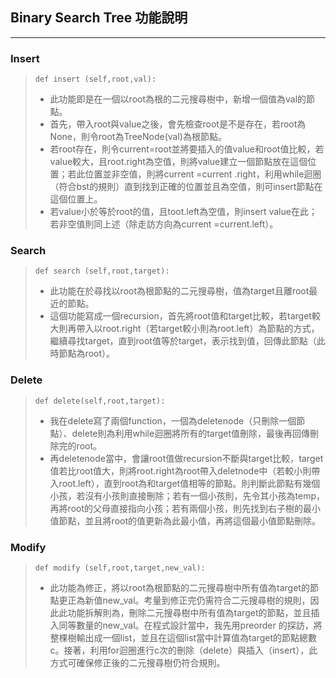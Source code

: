 ## Binary Search Tree 功能說明 
--------------------------------------------------

### Insert
> `def insert (self,root,val):` 
>  * 此功能即是在一個以root為根的二元搜尋樹中，新增一個值為val的節點。  
>  * 首先，帶入root與value之後，會先檢查root是不是存在，若root為None，則令root為TreeNode(val)為根節點。  
>  * 若root存在，則令current=root並將要插入的值value和root值比較，若value較大，且root.right為空值，則將value建立一個節點放在這個位置；若此位置並非空值，則將current =current .right，利用while迴圈（符合bst的規則）直到找到正確的位置並且為空值，則可insert節點在這個位置上。    
>  * 若value小於等於root的值，且toot.left為空值，則insert value在此；若非空值則同上述（除走訪方向為current =current.left）。
>

### Search
> `def search (self,root,target):`
>  * 此功能在於尋找以root為根節點的二元搜尋樹，值為target且離root最近的節點。   
>  * 這個功能寫成一個recursion，首先將root值和target比較，若target較大則再帶入以root.right（若target較小則為root.left）為節點的方式，繼續尋找target，直到root值等於target，表示找到值，回傳此節點（此時節點為root）。
> 

### Delete
> `def delete(self,root,target):`
>  * 我在delete寫了兩個function，一個為deletenode（只刪除一個節點）、delete則為利用while迴圈將所有的target值刪除，最後再回傳刪除完的root。  
>  * 再deletenode當中，會讓root值做recursion不斷與target比較，target值若比root值大，則將root.right為root帶入deletnode中（若較小則帶入root.left），直到root為和target值相等的節點。則判斷此節點有幾個小孩，若沒有小孩則直接刪除；若有一個小孩則，先令其小孩為temp，再將root的父母直接指向小孩；若有兩個小孩，則先找到右子樹的最小值節點，並且將root的值更新為此最小值，再將這個最小值節點刪除。  
>

### Modify
> `def modify (self,root,target,new_val):`
>  * 此功能為修正，將以root為根節點的二元搜尋樹中所有值為target的節點更正為新值new_val。考量到修正完仍需符合二元搜尋樹的規則，因此此功能拆解則為，刪除二元搜尋樹中所有值為target的節點，並且插入同等數量的new_val。在程式設計當中，我先用preorder 的探訪，將整棵樹輸出成一個list，並且在這個list當中計算值為target的節點總數c。接著，利用for迴圈進行c次的刪除（delete）與插入（insert），此方式可確保修正後的二元搜尋樹仍符合規則。  
>

